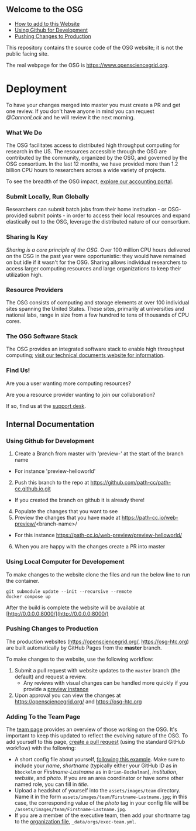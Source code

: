 ## Welcome to the OSG

- [How to add to this Website](#deployment)
- [Using Github for Development](#using-github-for-development)
- [Pushing Changes to Production](#pushing-changes-to-production)

This repository contains the source code of the OSG website; it is not the public facing site.

The real webpage for the OSG is <https://www.opensciencegrid.org>.

# Deployment

To have your changes merged into master you must create a PR and get one review. If you don't have anyone in mind you can request _@CannonLock_ and he will review it the next morning.

### What We Do

The OSG facilitates access to distributed high throughput computing for research in the US.
The resources accessible through the OSG are contributed by the community, organized by the OSG, and governed by the OSG consortium.
In the last 12 months, we have provided more than 1.2 billion CPU hours to researchers across a wide variety of projects.

To see the breadth of the OSG impact, [explore our accounting portal](https://gracc.opensciencegrid.org).

### Submit Locally, Run Globally

Researchers can submit batch jobs from their home institution - or OSG-provided submit points - in order to access their local resources and expand
elastically out to the OSG, leverage the distributed nature of our consortium.

### Sharing Is Key

*Sharing is a core principle of the OSG.*  Over 100 million CPU hours delivered on the OSG in the past year were opportunistic: they would have remained on but idle
if it wasn't for the OSG. Sharing allows individual researchers to access larger computing resources and large organizations to keep their utilization high.

### Resource Providers

The OSG consists of computing and storage elements at over 100 individual sites spanning the United States.
These sites, primarily at universities and national labs, range in size from a few hundred to tens of thousands of CPU cores.

### The OSG Software Stack

The OSG provides an integrated software stack to enable high throughput computing; [visit our technical documents website for information](docs/).

### Find Us!

Are you a user wanting more computing resources?

Are you a resource provider wanting to join our collaboration?

If so, find us at the [support desk](https://support.opensciencegrid.org).

## Internal Documentation

### Using Github for Development

1. Create a Branch from master with 'preview-' at the start of the branch name
  - For instance 'preview-helloworld'
2. Push this branch to the repo at https://github.com/path-cc/path-cc.github.io.git
  - If you created the branch on github it is already there!
4. Populate the changes that you want to see
5. Preview the changes that you have made at https://path-cc.io/web-preview/<branch-name\>/ 
  - For this instance https://path-cc.io/web-preview/preview-helloworld/
6. When you are happy with the changes create a PR into master

### Using Local Computer for Developement

To make changes to the website clone the files and run the below line to run the container. 

```shell
git submodule update --init --recursive --remote
docker compose up
```
After the build is complete the website will be available at [http://0.0.0.0:8000/](http://0.0.0.0:8000/)
    
### Pushing Changes to Production

The production websites (https://opensciencegrid.org/, https://osg-htc.org) are built automatically by GitHub Pages from the **master** branch.

To make changes to the website, use the following workflow:

1.  Submit a pull request with website updates to the `master` branch (the default) and request a review.
    - Any reviews with visual changes can be handled more quickly if you provide a [preview instance](#using-github-for-development)
1.  Upon approval you can view the changes at https://opensciencegrid.org/ and https://osg-htc.org

### Adding To the Team Page

The [team page](https://opensciencegrid.org/about/team) provides an overview of those working on the OSG.  It's important to keep this updated to reflect the evolving nature of the OSG.  To add yourself to this page, [create a pull request](https://help.github.com/articles/about-pull-requests/) (using the standard GitHub workflow) with the following:

* A short config file about yourself, [following this example](https://github.com/opensciencegrid/opensciencegrid.github.io/blob/master/_data/people/bbockelm.yml).  Make sure to include your *name*, *shortname* (typically either your GitHub ID as in `bbockelm` or *Firstname-Lastname* as in `Brian-Bockelman`), *institution*, *website*, and *photo*.  If you are an area coordinator or have some other named role, you can fill in *title*.
* Upload a headshot of yourself into the `assets/images/team` directory.  Name it in the form `assets/images/team/Firstname-Lastname.jpg`; in this case, the corresponding value of the *photo* tag in your config file will be `/assets/images/team/Firstname-Lastname.jpg`.
* If you are a member of the executive team, then add your shortname tag to the [organization file](https://github.com/opensciencegrid/opensciencegrid.github.io/blob/master/_data/orgs/exec-team.yml), `_data/orgs/exec-team.yml`.

